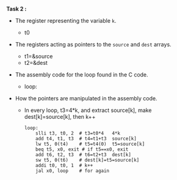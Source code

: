 **Task 2 :**

- The register representing the variable `k`.

  - t0

- The registers acting as pointers to the `source` and `dest` arrays.

  - t1=&source
  - t2=&dest

- The assembly code for the loop found in the C code.

  - loop:

- How the pointers are manipulated in the assembly code.

  - In every loop, t3=4*k, and extract source[k], make dest[k]=source[k], then k++

    ```
    loop:
    	slli t3, t0, 2 	# t3=t0*4	4*k
    	add t4, t1, t3 	# t4=t1+t3	source[k]
    	lw t5, 0(t4) 	# t5=t4(0)	t5=source[k]
    	beq t5, x0, exit # if t5==x0, exit
    	add t6, t2, t3	# t6=t2+t3	dest[k]
    	sw t5, 0(t6)	# dest[k]=t5=source[k]
    	addi t0, t0, 1  # k++
    	jal x0, loop 	# for again
    ```

    